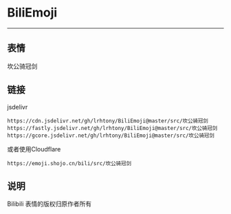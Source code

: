 # BiliEmoji
---
## 表情
坎公骑冠剑
## 链接
jsdelivr
```
https://cdn.jsdelivr.net/gh/lrhtony/BiliEmoji@master/src/坎公骑冠剑
https://fastly.jsdelivr.net/gh/lrhtony/BiliEmoji@master/src/坎公骑冠剑
https://gcore.jsdelivr.net/gh/lrhtony/BiliEmoji@master/src/坎公骑冠剑
```
或者使用Cloudflare
```
https://emoji.shojo.cn/bili/src/坎公骑冠剑
```
## 说明
Bilibili 表情的版权归原作者所有
